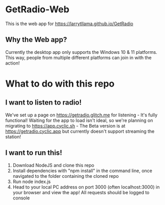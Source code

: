 # GetRadio-Web
This is the web app for https://larrytllama.github.io/GetRadio

## Why the Web app?
Currently the desktop app only supports the Windows 10 & 11 platforms. This way, people from multiple different platforms can join in with the action!

# What to do with this repo

## I want to listen to radio!
We've set up a page on https://getradio.glitch.me for listening - It's fully functional! 
Waiting for the app to load isn't ideal, so we're planning on migrating to https://app.cyclic.sh - The Beta version is at https://getradio.cyclic.app but currently doesn't support streaming the station!

## I want to run this!
1. Download NodeJS and clone this repo
2. Install dependencies with "npm install" in the command line, once navigated to the folder containing the cloned repo
3. Run node index.js
4. Head to your local PC address on port 3000 (often localhost:3000) in your browser and view the app! All requests should be logged to console

